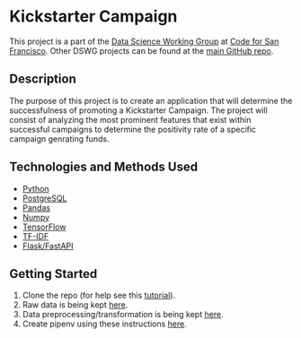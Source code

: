 
# Kickstarter Campaign


This project is a part of the [Data Science Working Group](http://datascience.codeforsanfrancisco.org/) at [Code for San Francisco](http://www.codeforsanfrancisco.org/). Other DSWG projects can be found at the [main GitHub repo](https://github.com/sfbrigade/data-science-wg).


## Description

The purpose of this project is to create an application that will determine the successfulness of promoting a Kickstarter Campaign. The project will consist of analyzing the most prominent features that exist within successful campaigns to determine the positivity rate of a specific campaign genrating funds.

## Technologies and Methods Used

- [Python](https://www.python.org/)
- [PostgreSQL](https://www.postgresql.org/)
- [Pandas](https://pandas.pydata.org/)
- [Numpy](https://numpy.org/)
- [TensorFlow](https://www.tensorflow.org/)
- [TF-IDF](https://en.wikipedia.org/wiki/Tf%E2%80%93idf)
- [Flask/FastAPI](https://fastapi.tiangolo.com/)


## Getting Started

1. Clone the repo (for help see this [tutorial](https://help.github.com/articles/cloning-a-repository/)).
2. Raw data is being kept [here](https://webrobots.io/kickstarter-datasets/).
3. Data preprocessing/transformation is being kept [here](https://github.com/techthumb1/kickstarter_success/tree/main/API-connection).
4. Create pipenv using these instructions [here](https://docs.pipenv.org/en/latest/getting-started/).
